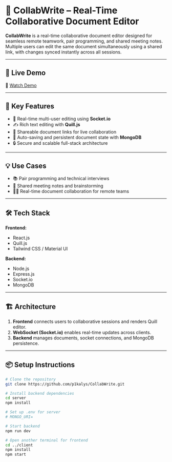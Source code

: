 # 📝 CollabWrite – Real-Time Collaborative Document Editor

**CollabWrite** is a real-time collaborative document editor designed for seamless remote teamwork, pair programming, and shared meeting notes. Multiple users can edit the same document simultaneously using a shared link, with changes synced instantly across all sessions.

---

## 🚀 Live Demo

🎥 [Watch Demo](https://github.com/p1kalys/CollabWrite/assets/85685112/3b2c9546-beff-4645-9bf3-20f016ad7b17)

---

## 📌 Key Features

- 🧠 Real-time multi-user editing using **Socket.io**
- ✍️ Rich text editing with **Quill.js**
- 🔗 Shareable document links for live collaboration
- 📄 Auto-saving and persistent document state with **MongoDB**
- 🔒 Secure and scalable full-stack architecture

---

## 💡 Use Cases

- 📚 Pair programming and technical interviews  
- 📝 Shared meeting notes and brainstorming  
- 🧑‍💻 Real-time document collaboration for remote teams

---

## 🛠️ Tech Stack

**Frontend:**
- React.js  
- Quill.js  
- Tailwind CSS / Material UI

**Backend:**
- Node.js  
- Express.js  
- Socket.io  
- MongoDB

---

## 🏗️ Architecture

1. **Frontend** connects users to collaborative sessions and renders Quill editor.
2. **WebSocket (Socket.io)** enables real-time updates across clients.
3. **Backend** manages documents, socket connections, and MongoDB persistence.

---

## 📦 Setup Instructions

```bash
# Clone the repository
git clone https://github.com/p1kalys/CollabWrite.git

# Install backend dependencies
cd server
npm install

# Set up .env for server
# MONGO_URI=

# Start backend
npm run dev

# Open another terminal for frontend
cd ../client
npm install
npm start
